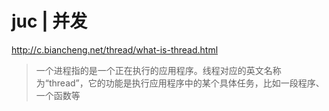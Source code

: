 # juc | 并发
http://c.biancheng.net/thread/what-is-thread.html
> 一个进程指的是一个正在执行的应用程序。线程对应的英文名称为“thread”，它的功能是执行应用程序中的某个具体任务，比如一段程序、一个函数等